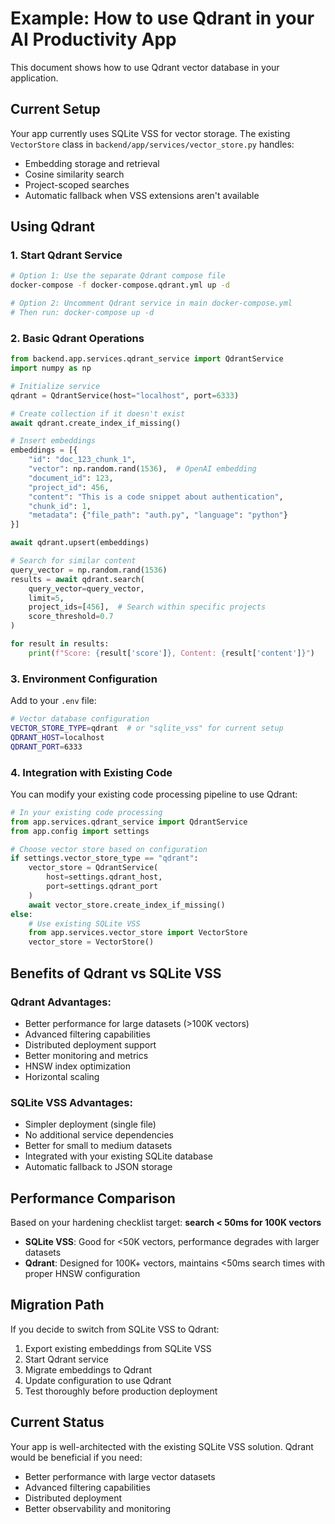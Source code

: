 # Example: How to use Qdrant in your AI Productivity App

This document shows how to use Qdrant vector database in your application.

## Current Setup

Your app currently uses SQLite VSS for vector storage. The existing `VectorStore` class in `backend/app/services/vector_store.py` handles:
- Embedding storage and retrieval
- Cosine similarity search
- Project-scoped searches
- Automatic fallback when VSS extensions aren't available

## Using Qdrant

### 1. Start Qdrant Service

```bash
# Option 1: Use the separate Qdrant compose file
docker-compose -f docker-compose.qdrant.yml up -d

# Option 2: Uncomment Qdrant service in main docker-compose.yml
# Then run: docker-compose up -d
```

### 2. Basic Qdrant Operations

```python
from backend.app.services.qdrant_service import QdrantService
import numpy as np

# Initialize service
qdrant = QdrantService(host="localhost", port=6333)

# Create collection if it doesn't exist
await qdrant.create_index_if_missing()

# Insert embeddings
embeddings = [{
    "id": "doc_123_chunk_1",
    "vector": np.random.rand(1536),  # OpenAI embedding
    "document_id": 123,
    "project_id": 456,
    "content": "This is a code snippet about authentication",
    "chunk_id": 1,
    "metadata": {"file_path": "auth.py", "language": "python"}
}]

await qdrant.upsert(embeddings)

# Search for similar content
query_vector = np.random.rand(1536)
results = await qdrant.search(
    query_vector=query_vector,
    limit=5,
    project_ids=[456],  # Search within specific projects
    score_threshold=0.7
)

for result in results:
    print(f"Score: {result['score']}, Content: {result['content']}")
```

### 3. Environment Configuration

Add to your `.env` file:

```bash
# Vector database configuration
VECTOR_STORE_TYPE=qdrant  # or "sqlite_vss" for current setup
QDRANT_HOST=localhost
QDRANT_PORT=6333
```

### 4. Integration with Existing Code

You can modify your existing code processing pipeline to use Qdrant:

```python
# In your existing code processing
from app.services.qdrant_service import QdrantService
from app.config import settings

# Choose vector store based on configuration
if settings.vector_store_type == "qdrant":
    vector_store = QdrantService(
        host=settings.qdrant_host,
        port=settings.qdrant_port
    )
    await vector_store.create_index_if_missing()
else:
    # Use existing SQLite VSS
    from app.services.vector_store import VectorStore
    vector_store = VectorStore()
```

## Benefits of Qdrant vs SQLite VSS

### Qdrant Advantages:
- Better performance for large datasets (>100K vectors)
- Advanced filtering capabilities
- Distributed deployment support
- Better monitoring and metrics
- HNSW index optimization
- Horizontal scaling

### SQLite VSS Advantages:
- Simpler deployment (single file)
- No additional service dependencies
- Better for small to medium datasets
- Integrated with your existing SQLite database
- Automatic fallback to JSON storage

## Performance Comparison

Based on your hardening checklist target: **search < 50ms for 100K vectors**

- **SQLite VSS**: Good for <50K vectors, performance degrades with larger datasets
- **Qdrant**: Designed for 100K+ vectors, maintains <50ms search times with proper HNSW configuration

## Migration Path

If you decide to switch from SQLite VSS to Qdrant:

1. Export existing embeddings from SQLite VSS
2. Start Qdrant service
3. Migrate embeddings to Qdrant
4. Update configuration to use Qdrant
5. Test thoroughly before production deployment

## Current Status

Your app is well-architected with the existing SQLite VSS solution. Qdrant would be beneficial if you need:
- Better performance with large vector datasets
- Advanced filtering capabilities
- Distributed deployment
- Better observability and monitoring
